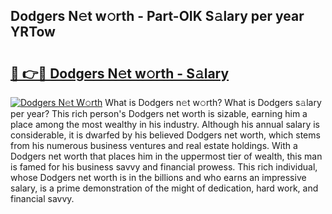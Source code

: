 ## Dodgers N𝚎t w𝚘rth - Part-OIK S𝚊lary per year YRTow

# <h2><a href="http://gc2db54.nevu.top/?p=Dodgers">🔗 👉🔴 Dodgers N𝚎t w𝚘rth - S𝚊lary</a></h2>

[![Dodgers N𝚎t W𝚘rth](https://i.imgur.com/Oavwk0R.jpeg)](http://gc2db54.nevu.top/?p=Dodgers)
What is Dodgers n𝚎t w𝚘rth? What is Dodgers s𝚊lary per year?
This rich person's Dodgers net worth is sizable, earning him a place among the most wealthy in his industry. Although his annual salary is considerable, it is dwarfed by his believed Dodgers net worth, which stems from his numerous business ventures and real estate holdings. With a Dodgers net worth that places him in the uppermost tier of wealth, this man is famed for his business savvy and financial prowess. This rich individual, whose Dodgers net worth is in the billions and who earns an impressive salary, is a prime demonstration of the might of dedication, hard work, and financial savvy.
